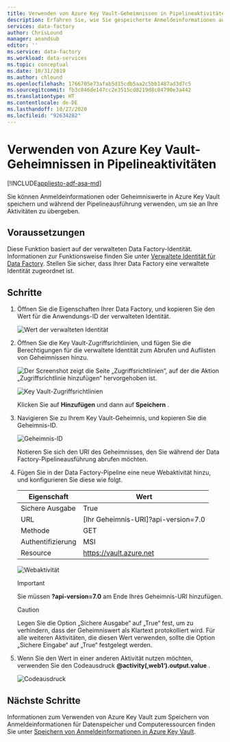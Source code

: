 ```yaml
---
title: Verwenden von Azure Key Vault-Geheimnissen in Pipelineaktivitäten
description: Erfahren Sie, wie Sie gespeicherte Anmeldeinformationen aus Azure Key Vault abrufen und während Data Factory-Pipelineausführungen verwenden.
services: data-factory
author: ChrisLound
manager: anandsub
editor: ''
ms.service: data-factory
ms.workload: data-services
ms.topic: conceptual
ms.date: 10/31/2019
ms.author: chlound
ms.openlocfilehash: 1766705e73afab5d15cdb5aa2c5bb1487ad3d7c5
ms.sourcegitcommit: fb3c846de147cc2e3515cd8219d8c84790e3a442
ms.translationtype: HT
ms.contentlocale: de-DE
ms.lasthandoff: 10/27/2020
ms.locfileid: "92634282"
---
```

# <a name="use-azure-key-vault-secrets-in-pipeline-activities"></a>Verwenden von Azure Key Vault-Geheimnissen in Pipelineaktivitäten

[!INCLUDE[appliesto-adf-asa-md](includes/appliesto-adf-asa-md.md)]

Sie können Anmeldeinformationen oder Geheimniswerte in Azure Key Vault speichern und während der Pipelineausführung verwenden, um sie an Ihre Aktivitäten zu übergeben.

## <a name="prerequisites"></a>Voraussetzungen

Diese Funktion basiert auf der verwalteten Data Factory-Identität.  Informationen zur Funktionsweise finden Sie unter [Verwaltete Identität für Data Factory](./data-factory-service-identity.md). Stellen Sie sicher, dass Ihrer Data Factory eine verwaltete Identität zugeordnet ist.

## <a name="steps"></a>Schritte

1. Öffnen Sie die Eigenschaften Ihrer Data Factory, und kopieren Sie den Wert für die Anwendungs-ID der verwalteten Identität.

    ![Wert der verwalteten Identität](media/how-to-use-azure-key-vault-secrets-pipeline-activities/managedidentity.png)

2. Öffnen Sie die Key Vault-Zugriffsrichtlinien, und fügen Sie die Berechtigungen für die verwaltete Identität zum Abrufen und Auflisten von Geheimnissen hinzu.

    ![Der Screenshot zeigt die Seite „Zugriffsrichtlinien“, auf der die Aktion „Zugriffsrichtlinie hinzufügen“ hervorgehoben ist.](media/how-to-use-azure-key-vault-secrets-pipeline-activities/akvaccesspolicies.png)

    ![Key Vault-Zugriffsrichtlinien](media/how-to-use-azure-key-vault-secrets-pipeline-activities/akvaccesspolicies-2.png)

    Klicken Sie auf **Hinzufügen** und dann auf **Speichern** .

3. Navigieren Sie zu Ihrem Key Vault-Geheimnis, und kopieren Sie die Geheimnis-ID.

    ![Geheimnis-ID](media/how-to-use-azure-key-vault-secrets-pipeline-activities/secretidentifier.png)

    Notieren Sie sich den URI des Geheimnisses, den Sie während der Data Factory-Pipelineausführung abrufen möchten.

4. Fügen Sie in der Data Factory-Pipeline eine neue Webaktivität hinzu, und konfigurieren Sie diese wie folgt.  

    |Eigenschaft  |Wert  |
    |---------|---------|
    |Sichere Ausgabe     |True         |
    |URL     |[Ihr Geheimnis-URI]?api-version=7.0         |
    |Methode     |GET         |
    |Authentifizierung     |MSI         |
    |Resource        |https://vault.azure.net       |

    ![Webaktivität](media/how-to-use-azure-key-vault-secrets-pipeline-activities/webactivity.png)

    > [!IMPORTANT]
    > Sie müssen **?api-version=7.0** am Ende Ihres Geheimnis-URI hinzufügen.  

    > [!CAUTION]
    > Legen Sie die Option „Sichere Ausgabe“ auf „True“ fest, um zu verhindern, dass der Geheimniswert als Klartext protokolliert wird.  Für alle weiteren Aktivitäten, die diesen Wert verwenden, sollte die Option „Sichere Eingabe“ auf „True“ festgelegt werden.

5. Wenn Sie den Wert in einer anderen Aktivität nutzen möchten, verwenden Sie den Codeausdruck **\@activity(‚web1‘).output.value** .

    ![Codeausdruck](media/how-to-use-azure-key-vault-secrets-pipeline-activities/usewebactivity.png)

## <a name="next-steps"></a>Nächste Schritte

Informationen zum Verwenden von Azure Key Vault zum Speichern von Anmeldeinformationen für Datenspeicher und Computeressourcen finden Sie unter [Speichern von Anmeldeinformationen in Azure Key Vault](./store-credentials-in-key-vault.md).